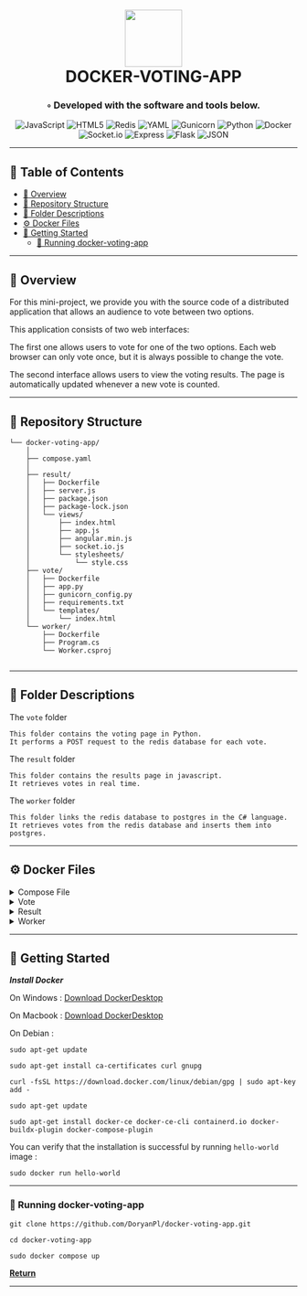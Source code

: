 <div align="center">
<h1 align="center">
<img src="https://i.imgur.com/6ZeiCD9.png" width="100" />
<br>DOCKER-VOTING-APP</h1>
<h3>◦ Developed with the software and tools below.</h3>

<p align="center">
<img src="https://img.shields.io/badge/JavaScript-F7DF1E.svg?style=flat-square&logo=JavaScript&logoColor=black" alt="JavaScript" />
<img src="https://img.shields.io/badge/HTML5-E34F26.svg?style=flat-square&logo=HTML5&logoColor=white" alt="HTML5" />
<img src="https://img.shields.io/badge/Redis-DC382D.svg?style=flat-square&logo=Redis&logoColor=white" alt="Redis" />
<img src="https://img.shields.io/badge/YAML-CB171E.svg?style=flat-square&logo=YAML&logoColor=white" alt="YAML" />
<img src="https://img.shields.io/badge/Gunicorn-499848.svg?style=flat-square&logo=Gunicorn&logoColor=white" alt="Gunicorn" />
<img src="https://img.shields.io/badge/Python-3776AB.svg?style=flat-square&logo=Python&logoColor=white" alt="Python" />

<img src="https://img.shields.io/badge/Docker-2496ED.svg?style=flat-square&logo=Docker&logoColor=white" alt="Docker" />
<img src="https://img.shields.io/badge/Socket.io-010101.svg?style=flat-square&logo=socketdotio&logoColor=white" alt="Socket.io" />
<img src="https://img.shields.io/badge/Express-000000.svg?style=flat-square&logo=Express&logoColor=white" alt="Express" />
<img src="https://img.shields.io/badge/Flask-000000.svg?style=flat-square&logo=Flask&logoColor=white" alt="Flask" />
<img src="https://img.shields.io/badge/JSON-000000.svg?style=flat-square&logo=JSON&logoColor=white" alt="JSON" />
</p>
</div>

---

## 📖 Table of Contents
- [📍 Overview](#-overview)
- [📂 Repository Structure](#-repository-structure)
- [📂 Folder Descriptions](#-folder-descriptions)
- [⚙️ Docker Files](#-docker-files)
- [🚀 Getting Started](#-getting-started)
    - [🤖 Running docker-voting-app](#-running-docker-voting-app)

---

## 📍 Overview

For this mini-project, we provide you with the source code of a distributed application that allows an audience to vote between two options.

This application consists of two web interfaces:

The first one allows users to vote for one of the two options. Each web browser can only vote once, but it is always possible to change the vote.

The second interface allows users to view the voting results. The page is automatically updated whenever a new vote is counted.

---

## 📂 Repository Structure

```
└── docker-voting-app/
    │ 
    ├── compose.yaml
    │ 
    ├── result/
    │   ├── Dockerfile
    │   ├── server.js
    │   ├── package.json
    │   ├── package-lock.json
    │   └── views/
    │       ├── index.html
    │       ├── app.js
    │       ├── angular.min.js
    │       ├── socket.io.js
    │       └── stylesheets/
    │           └── style.css
    ├── vote/
    │   ├── Dockerfile
    │   ├── app.py
    │   ├── gunicorn_config.py
    │   ├── requirements.txt
    │   └── templates/
    │       └── index.html
    └── worker/
        ├── Dockerfile
        ├── Program.cs
        └── Worker.csproj
        
```
---

## 📂 Folder Descriptions

The `vote` folder

```
This folder contains the voting page in Python. 
It performs a POST request to the redis database for each vote.
```

The `result` folder

```
This folder contains the results page in javascript. 
It retrieves votes in real time.   
```

The `worker` folder

```
This folder links the redis database to postgres in the C# language. 
It retrieves votes from the redis database and inserts them into postgres.
```

---

## ⚙️ Docker Files

<details closed><summary>Compose File</summary>

[Compose](https://github.com/DoryanPl/docker-voting-app/blob/master/compose.yaml)

```
services:
  vote:
      container_name: vote
      build: ./vote
      restart: always
      ports:
        - "8080:8080"
      depends_on:
      - redis

  redis:
      container_name: redis
      image: "redis:alpine"
      volumes:
        - redis-data:/data
      restart: always
      
  worker:
      container_name: worker
      build: ./worker
      restart: always
      depends_on:
      - redis
      - postgres

  result:
      container_name: result
      build: ./result
      restart: always
      ports:
        - "8081:8081"
      depends_on:
      - postgres

  postgres:
      container_name: postgres
      image: postgres:14-alpine
      ports:
        - 5432:5432
      environment:
        - POSTGRES_PASSWORD=postgres
        - POSTGRES_USER=postgres
        - POSTGRES_DB=postgres
      volumes: 
        - postgres-data:/var/lib/postgresql/data
      restart: always

volumes:
  redis-data:
  postgres-data:

```

</details>


<details closed><summary>Vote</summary>

[Dockerfile](https://github.com/DoryanPl/docker-voting-app/blob/main/vote/Dockerfile)

```
FROM python:3.12-alpine
WORKDIR /code
COPY requirements.txt requirements.txt
RUN pip install -r requirements.txt
COPY . .
EXPOSE 8080
CMD ["gunicorn", "app:app", "-c", "gunicorn_config.py"]
```

</details>

<details closed><summary>Result</summary>

[Dockerfile](https://github.com/DoryanPl/docker-voting-app/blob/main/result/Dockerfile)

```
FROM node:20.8-alpine
ENV NODE_ENV production
WORKDIR /usr/src/app
COPY package*.json .
RUN npm ci --omit=dev
USER node
COPY --chown=node:node . .
EXPOSE 8081
CMD ["npm", "start"]
```

</details>

<details closed><summary>Worker</summary>

[Dockerfile](https://github.com/DoryanPl/docker-voting-app/blob/main/worker/Dockerfile) 

```
FROM mcr.microsoft.com/dotnet/sdk:7.0 AS build-env
WORKDIR /App

COPY . ./
RUN dotnet restore
RUN dotnet publish -c release --self-contained false --no-restore -o out

FROM mcr.microsoft.com/dotnet/aspnet:7.0
WORKDIR /App
COPY --from=build-env /App/out .
ENTRYPOINT ["dotnet", "Worker.dll"]

```

</details>

---

## 🚀 Getting Started

***Install Docker***

On Windows :  [Download DockerDesktop](https://desktop.docker.com/win/main/amd64/Docker%20Desktop%20Installer.exe)

On Macbook : [Download DockerDesktop](https://desktop.docker.com/mac/main/arm64/Docker.dmg?utm_source=docker&utm_medium=webreferral&utm_campaign=docs-driven-download-mac-arm64)

On Debian : 
```
sudo apt-get update
```

```
sudo apt-get install ca-certificates curl gnupg
```

```
curl -fsSL https://download.docker.com/linux/debian/gpg | sudo apt-key add -
```

```
sudo apt-get update
```

```
sudo apt-get install docker-ce docker-ce-cli containerd.io docker-buildx-plugin docker-compose-plugin
```

You can verify that the installation is successful by running `hello-world` image : 

```
sudo docker run hello-world
```

---

### 🤖 Running docker-voting-app

```
git clone https://github.com/DoryanPl/docker-voting-app.git
```

```
cd docker-voting-app
```


```
sudo docker compose up
```

[**Return**](#Top)

---

